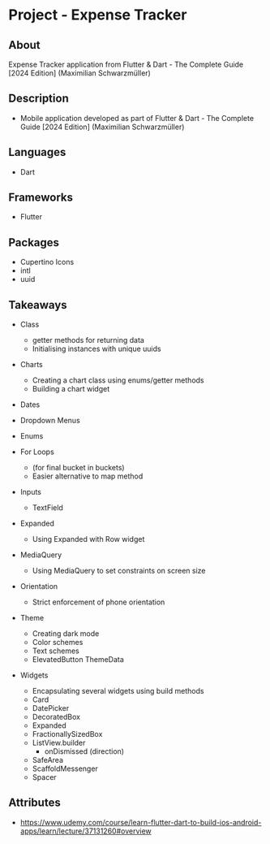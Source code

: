 # Project - Expense Tracker

## About

Expense Tracker application from Flutter & Dart - The Complete Guide [2024 Edition] (Maximilian Schwarzmüller)

## Description

- Mobile application developed as part of Flutter & Dart - The Complete Guide [2024 Edition] (Maximilian Schwarzmüller)

## Languages

- Dart

## Frameworks

- Flutter

## Packages

- Cupertino Icons
- intl
- uuid

## Takeaways

- Class
  - getter methods for returning data
  - Initialising instances with unique uuids

- Charts
  - Creating a chart class using enums/getter methods
  - Building a chart widget

- Dates

- Dropdown Menus

- Enums

- For Loops
  - (for final bucket in buckets)
  - Easier alternative to map method
  
- Inputs
  - TextField
 
- Expanded
  - Using Expanded with Row widget

- MediaQuery
  - Using MediaQuery to set constraints on screen size

- Orientation
  - Strict enforcement of phone orientation

- Theme
  - Creating dark mode
  - Color schemes
  - Text schemes
  - ElevatedButton ThemeData

- Widgets
  - Encapsulating several widgets using build methods
  - Card
  - DatePicker
  - DecoratedBox
  - Expanded
  - FractionallySizedBox
  - ListView.builder
    - onDismissed (direction)
  - SafeArea
  - ScaffoldMessenger
  - Spacer
  
## Attributes

- https://www.udemy.com/course/learn-flutter-dart-to-build-ios-android-apps/learn/lecture/37131260#overview

